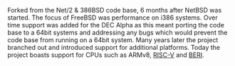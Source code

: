 Forked from the Net/2 & 386BSD code base, 6 months after NetBSD was started.
The focus of FreeBSD was performance on i386 systems. Over time support was
added for the DEC Alpha as this meant porting the code base to a 64bit systems
and addressing any bugs which would prevent the code base from running on a
64bit system. Many years later the project branched out and introduced support
for additional platforms. Today the project boasts support for CPUs such as
ARMv8, [RISC-V](http://riscv.org/) and
[BERI](http://www.cl.cam.ac.uk/research/security/ctsrd/beri/).
